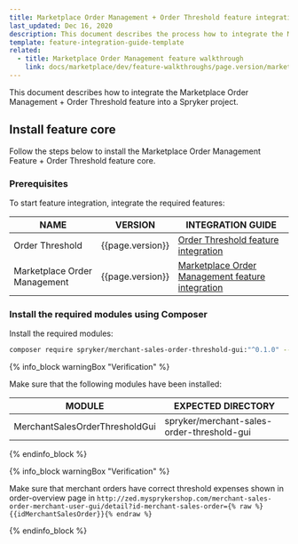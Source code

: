 ```yaml
---
title: Marketplace Order Management + Order Threshold feature integration
last_updated: Dec 16, 2020
description: This document describes the process how to integrate the Marketplace Order Management Feature + Order Threshold feature into a Spryker project.
template: feature-integration-guide-template
related:
  - title: Marketplace Order Management feature walkthrough
    link: docs/marketplace/dev/feature-walkthroughs/page.version/marketplace-order-management-feature-walkthrough/marketplace-order-management-feature-walkthrough.html
---
```


This document describes how to integrate the Marketplace Order Management + Order Threshold feature into a Spryker project.

## Install feature core

Follow the steps below to install the Marketplace Order Management Feature + Order Threshold feature core.

### Prerequisites

To start feature integration, integrate the required features:

| NAME  | VERSION | INTEGRATION GUIDE |
| -------------- | --------- | -------------|
| Order Threshold | {{page.version}}  | [Order Threshold feature integration](/docs/pbc/all/cart-and-checkout/{{site.version}}/base-shop/install-and-upgrade/install-features/install-the-checkout-feature.html) |
| Marketplace Order Management | {{page.version}} | [Marketplace Order Management feature integration](/docs/marketplace/dev/feature-integration-guides/{{page.version}}/marketplace-order-management-feature-integration.html) |

### Install the required modules using Composer

Install the required modules:

```bash
composer require spryker/merchant-sales-order-threshold-gui:"^0.1.0" --update-with-dependencies
```

{% info_block warningBox "Verification" %}

Make sure that the following modules have been installed:

| MODULE | EXPECTED DIRECTORY |
| ------------------ | -------------- |
| MerchantSalesOrderThresholdGui | spryker/merchant-sales-order-threshold-gui |

{% endinfo_block %}

{% info_block warningBox "Verification" %}

Make sure that merchant orders have correct threshold expenses shown in order-overview page in `http://zed.mysprykershop.com/merchant-sales-order-merchant-user-gui/detail?id-merchant-sales-order={% raw %}{{idMerchantSalesOrder}}{% endraw %}`

{% endinfo_block %}

